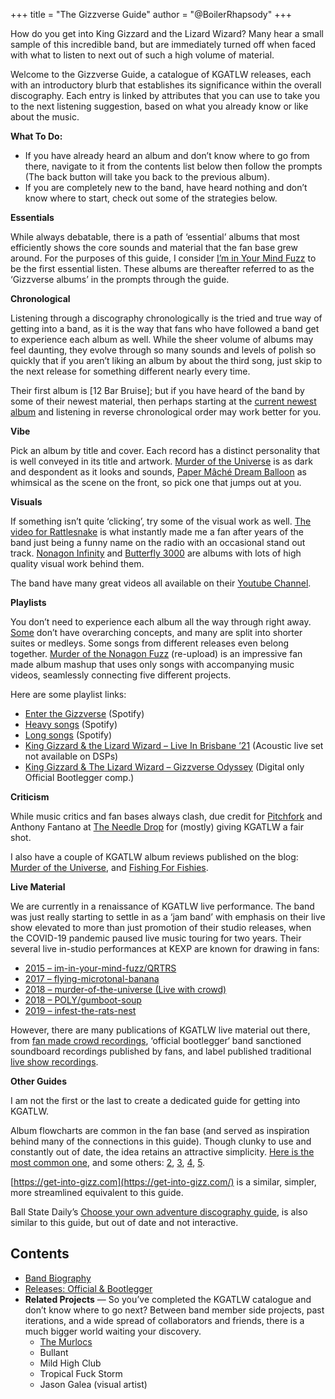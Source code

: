+++
title = "The Gizzverse Guide"
author = "@BoilerRhapsody"
+++

How do you get into King Gizzard and the Lizard Wizard? Many hear a small sample of this incredible band, but are immediately turned off when faced with what to listen to next out of such a high volume of material.

Welcome to the Gizzverse Guide, a catalogue of KGATLW releases, each with an introductory blurb that establishes its significance within the overall discography. Each entry is linked by attributes that you can use to take you to the next listening suggestion, based on what you already know or like about the music.


**What To Do:**

*   If you have already heard an album and don’t know where to go from there, navigate to it from the contents list below then follow the prompts (The back button will take you back to the previous album).
*   If you are completely new to the band, have heard nothing and don’t know where to start, check out some of the strategies below.


**Essentials**

While always debatable, there is a path of ‘essential’ albums that most efficiently shows the core sounds and material that the fan base grew around. For the purposes of this guide, I consider [I’m in Your Mind Fuzz](/releases/im-in-your-mind-fuzz) to be the first essential listen. These albums are thereafter referred to as the ‘Gizzverse albums’ in the prompts through the guide.


**Chronological**

Listening through a discography chronologically is the tried and true way of getting into a band, as it is the way that fans who have followed a band get to experience each album as well. While the sheer volume of albums may feel daunting, they evolve through so many sounds and levels of polish so quickly that if you aren’t liking an album by about the third song, just skip to the next release for something different nearly every time.

Their first album is [12 Bar Bruise]; but if you have heard of the band by some of their newest material, then perhaps starting at the [current newest album](/releases/changes) and listening in reverse chronological order may work better for you.


**Vibe**

Pick an album by title and cover. Each record has a distinct personality that is well conveyed in its title and artwork. [Murder of the Universe](/releases/murder-of-the-universe) is as dark and despondent as it looks and sounds, [Paper Mâché Dream Balloon](/releases/paper-mache-dream-balloon) as whimsical as the scene on the front, so pick one that jumps out at you.


**Visuals**

If something isn’t quite ‘clicking’, try some of the visual work as well. [The video for Rattlesnake](https://youtu.be/Q-i1XZc8ZwA) is what instantly made me a fan after years of the band just being a funny name on the radio with an occasional stand out track. [Nonagon Infinity](/releases/nonagon-infinity) and [Butterfly 3000](/releases/butterfly-3000) are albums with lots of high quality visual work behind them.

The band have many great videos all available on their [Youtube Channel](https://www.youtube.com/playlist?list=PLjEpdah_kOgfhdncO5YfjdQY9hFzPq-2r).


**Playlists**

You don’t need to experience each album all the way through right away. [Some](/releases/gumboot-soup) don’t have overarching concepts, and many are split into shorter suites or medleys. Some songs from different releases even belong together. [Murder of the Nonagon Fuzz](https://www.youtube.com/watch?v=0rXwufFoJYw) (re-upload) is an impressive fan made album mashup that uses only songs with accompanying music videos, seamlessly connecting five different projects.

Here are some playlist links:

*   [Enter the Gizzverse](https://open.spotify.com/playlist/5BCrVQWTTeoKAvV9GaHmu0?si=1a3f541197c54722) (Spotify)
*   [Heavy songs](https://open.spotify.com/playlist/7BfZwU7yVZrmX9XmwkJbaJ?si=54b411c741d24f7f) (Spotify)
*   [Long songs](https://open.spotify.com/playlist/77cYJha9ttoOpZkZQOCid6?si=950dd84376a14818) (Spotify)
*   [King Gizzard & the Lizard Wizard – Live In Brisbane ’21](https://www.youtube.com/playlist?list=PLjcIIEsozEvCSBYMVnGZsEbm31JfsKc2r) (Acoustic live set not available on DSPs)
*   [King Gizzard & The Lizard Wizard – Gizzverse Odyssey](https://www.youtube.com/watch?v=3KIlzA7QO4I&list=WL&index=2&t=13s) (Digital only Official Bootlegger comp.)


**Criticism**

While music critics and fan bases always clash, due credit for [Pitchfork](https://pitchfork.com/artists/32633-king-gizzard-the-lizard-wizard/) and Anthony Fantano at [The Needle Drop](https://www.youtube.com/playlist?list=PLW8qY_BtlPqcMWd3nn8E8p3rm3YlcFV0d) for (mostly) giving KGATLW a fair shot.

I also have a couple of KGATLW album reviews published on the blog: [Murder of the Universe](https://boilerrhapsody.com/2018/05/29/album-review-king-gizzard-the-lizard-wizard-murder-of-the-universe/), and [Fishing For Fishies](https://boilerrhapsody.com/2022/03/06/album-review-king-gizzard-and-the-lizard-wizard-fishing-for-fishies/).


**Live Material**

We are currently in a renaissance of KGATLW live performance. The band was just really starting to settle in as a ‘jam band’ with emphasis on their live show elevated to more than just promotion of their studio releases, when the COVID-19 pandemic paused live music touring for two years. Their several live in-studio performances at KEXP are known for drawing in fans:

*   [2015 – im-in-your-mind-fuzz/QRTRS](https://www.youtube.com/watch?v=4W19twyYD2Q)
*   [2017 – flying-microtonal-banana](https://www.youtube.com/watch?v=Qxxz7Tgfsv4)
*   [2018 – murder-of-the-universe (Live with crowd)](https://www.youtube.com/watch?v=G5Z4bma_tUM)
*   [2018 – POLY/gumboot-soup](https://www.youtube.com/watch?v=wxwu7FYFSek&t=1510s)
*   [2019 – infest-the-rats-nest](https://www.youtube.com/watch?v=EnmFKS2eDBA)

However, there are many publications of KGATLW live material out there, from [fan made crowd recordings](https://www.youtube.com/channel/UC_nJOSthA7oUlizlfO3tmEg), ‘official bootlegger‘ band sanctioned soundboard recordings published by fans, and label published traditional [live show recordings](/releases/chunky-shrapnel).


**Other Guides**

I am not the first or the last to create a dedicated guide for getting into KGATLW.

Album flowcharts are common in the fan base (and served as inspiration behind many of the connections in this guide). Though clunky to use and constantly out of date, the idea retains an attractive simplicity. [Here is the most common one](https://www.reddit.com/r/KGATLW/comments/lysvvz/i_finally_updated_my_king_gizzard_flowchart_now/), and some others: [2](https://www.reddit.com/r/KGATLW/comments/uhyne5/my_take_on_the_king_gizzard_flowchart/), [3](https://www.reddit.com/r/KGATLW/comments/j2xore/nonagon_flowchart/), [4](https://www.reddit.com/r/KGATLW/comments/a2su97/flowchart_i_made_for_a_friend_wanting_to_get_into/), [5](https://www.reddit.com/r/KGATLW/comments/d4n8sa/i_made_a_venn_diagram_of_their_albums/).

[https://get-into-gizz.com](https://get-into-gizz.com/) is a similar, simpler, more streamlined equivalent to this guide.

Ball State Daily’s [Choose your own adventure discography guide](https://www.ballstatedaily.com/byte/article/2021/02/choose-your-own-discography-guide-king-gizzard-the-lizard-wizard), is also similar to this guide, but out of date and not interactive.


Contents
--------

*   [Band Biography](/bio)
*   [Releases: Official & Bootlegger](/releases)
*   **Related Projects** — So you’ve completed the KGATLW catalogue and don’t know where to go next? Between band member side projects, past iterations, and a wide spread of collaborators and friends, there is a much bigger world waiting your discovery.
    *   [The Murlocs](/the-murlocs)
    *   Bullant
    *   Mild High Club
    *   Tropical Fuck Storm
    *   Jason Galea (visual artist)

